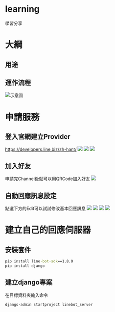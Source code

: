 # learning
學習分享


# 大綱
## 用途
## 運作流程
![示意圖](https://swf.com.tw/images/books/IoT/Line/line_bot_messaging_api.png)

# 申請服務
## 登入官網建立Provider
https://developers.line.biz/zh-hant/
![](/line_bot/images/provider_0.png)
![](/line_bot/images/provider_1.png)
![](/line_bot/images/provider_2.png)
## 加入好友
申請完Channel後就可以用QRCode加入好友
![](/line_bot/images/provider_3.png)
## 自動回應訊息設定
點選下方的Edit可以試試修改基本回應訊息
![](/line_bot/images/provider_4.png)
![](/line_bot/images/provider_5.png)
![](/line_bot/images/provider_6.png)
![](/line_bot/images/provider_7.png)

# 建立自己的回應伺服器
## 安裝套件
```bat
pip install line-bot-sdk==1.8.0
pip install django
```

## 建立django專案
在目標資料夾輸入命令
```bat
django-admin startproject linebot_server
```